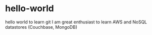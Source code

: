 # hello-world
hello world to learn git
I am great enthusiast to learn AWS and NoSQL datastores (Couchbase, MongoDB)
